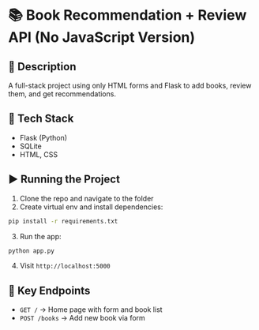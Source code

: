 # 📚 Book Recommendation + Review API (No JavaScript Version)

## 📌 Description
A full-stack project using only HTML forms and Flask to add books, review them, and get recommendations.

## 🔧 Tech Stack
- Flask (Python)
- SQLite
- HTML, CSS

## ▶️ Running the Project
1. Clone the repo and navigate to the folder
2. Create virtual env and install dependencies:
```bash
pip install -r requirements.txt
```
3. Run the app:
```bash
python app.py
```
4. Visit `http://localhost:5000`

## 🔗 Key Endpoints
- `GET /` → Home page with form and book list
- `POST /books` → Add new book via form
